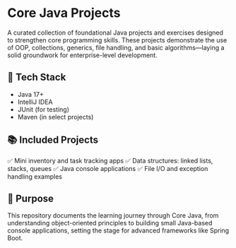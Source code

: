 # Core Java Projects

A curated collection of foundational Java projects and exercises designed to strengthen core programming skills. These projects demonstrate the use of OOP, collections, generics, file handling, and basic algorithms—laying a solid groundwork for enterprise-level development.


## 🔧 Tech Stack
- Java 17+
- IntelliJ IDEA
- JUnit (for testing)
- Maven (in select projects)

## 📚 Included Projects
✅ Mini inventory and task tracking apps
✅ Data structures: linked lists, stacks, queues
✅ Java console applications
✅ File I/O and exception handling examples

## 🎯 Purpose
This repository documents the learning journey through Core Java, from understanding object-oriented principles to building small Java-based console applications, setting the stage for advanced frameworks like Spring Boot.
